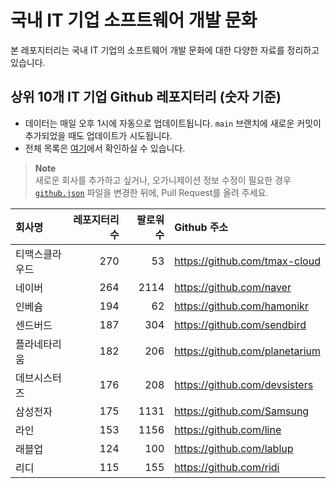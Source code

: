 # 국내 IT 기업 소프트웨어 개발 문화
본 레포지터리는 국내 IT 기업의 소프트웨어 개발 문화에 대한 다양한 자료를 정리하고 있습니다.

## 상위 10개 IT 기업 Github 레포지터리 (숫자 기준)

- 데이터는 매일 오후 1시에 자동으로 업데이트됩니다. `main` 브랜치에 새로운 커밋이 추가되었을 때도 업데이트가 시도됩니다.
- 전체 목록은 [여기](./github.md)에서 확인하실 수 있습니다.

> **Note**<br />
> 새로운 회사를 추가하고 싶거나, 오가니제이션 정보 수정이 필요한 경우 [`github.json`](./github.json) 파일을 변경한 뒤에, Pull Request를 올려 주세요.

<!-- MARKDOWN_TABLE(GITHUB): START -->

| **회사명** | **레포지터리 수** | **팔로워 수** | **Github 주소** |
|:---|---:|---:|:---|
| 티맥스클라우드 | 270 | 53 | https://github.com/tmax-cloud |
| 네이버 | 264 | 2114 | https://github.com/naver |
| 인베슘 | 194 | 62 | https://github.com/hamonikr |
| 센드버드 | 187 | 304 | https://github.com/sendbird |
| 플라네타리움 | 182 | 206 | https://github.com/planetarium |
| 데브시스터즈 | 176 | 208 | https://github.com/devsisters |
| 삼성전자 | 175 | 1131 | https://github.com/Samsung |
| 라인 | 153 | 1156 | https://github.com/line |
| 래블업 | 124 | 100 | https://github.com/lablup |
| 리디 | 115 | 155 | https://github.com/ridi |

<!-- MARKDOWN_TABLE(GITHUB): END -->
